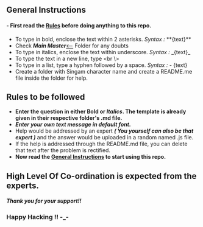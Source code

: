 ## General Instructions
#### - First read the [Rules](#rules-to-be-followed) before doing anything to this repo.
- To type in bold, enclose the text within 2 asterisks. _Syntax :_    \*\*{text}\*\*
- Check ***Main Master***[<--](https://github.com/haraldo07/EY-Hackathon-2023/tree/ed86dead3e79cc8f70fdd8f1acaf282b890c9197/Kaavya) Folder for any doubts
- To type in italics, enclose the text within underscore. _Syntax :_    \_{text}\_
- To type the text in a new line, type <br \\>
- To type in a list, type a hyphen followed by a space. _Syntax :_    \- {text}
- Create a folder with Singam character name and create a README.me file inside the folder for help.

## Rules to be followed
- **Enter the question in either Bold or _Italics_. The template is already given in their respective folder's .md file.**
- ***Enter your own text message in default font.***
- Help would be addressed by an expert ***( You yourself can also be that expert )*** and the answer would be uploaded in a random named .js file.
- If the help is addressed through the README.md file, you can delete that text after the problem is rectified.
- **Now read the [General Instructions](#general-instructions) to start using this repo.**

## High Level Of Co-ordination is expected from the experts.
##### Thank you for your support!!
### Happy Hacking !! -_-
